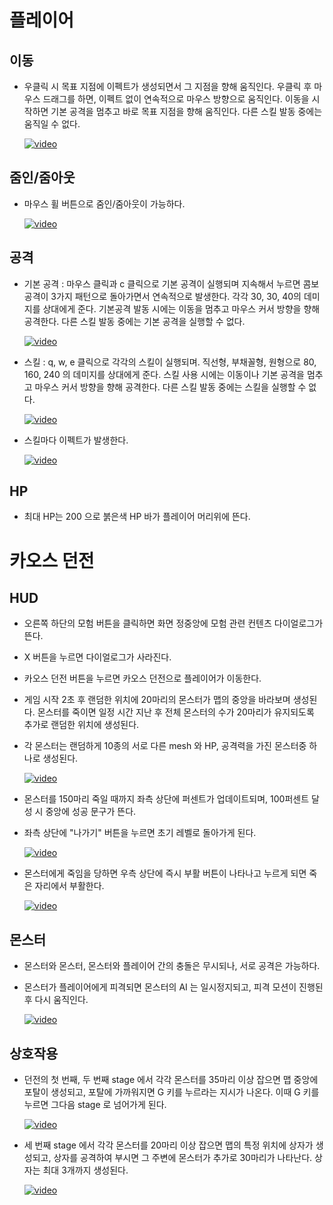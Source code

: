 # 플레이어
## 이동
* 우클릭 시 목표 지점에 이펙트가 생성되면서 그 지점을 향해 움직인다. 우클릭 후 마우스 드래그를 하면, 이펙트 없이 연속적으로 마우스 방향으로 움직인다. 이동을 시작하면 기본 공격을 멈추고 바로 목표 지점을 향해 움직인다. 다른 스킬 발동 중에는 움직일 수 없다.

    [![video](https://img.youtube.com/vi/4I_nUskw9II/0.jpg)](https://www.youtube.com/watch?v=4I_nUskw9II)

## 줌인/줌아웃
* 마우스 휠 버튼으로 줌인/줌아웃이 가능하다.

    [![video](https://img.youtube.com/vi/gaI8mvaKyQ0/0.jpg)](https://www.youtube.com/watch?v=gaI8mvaKyQ0)

## 공격
* 기본 공격 : 마우스 클릭과 c 클릭으로 기본 공격이 실행되며 지속해서 누르면 콤보 공격이 3가지 패턴으로 돌아가면서 연속적으로 발생한다. 각각 30, 30, 40의 데미지를 상대에게 준다. 기본공격 발동 시에는 이동을 멈추고 마우스 커서 방향을 향해 공격한다. 다른 스킬 발동 중에는 기본 공격을 실행할 수 없다.
    
    [![video](https://img.youtube.com/vi/uIgEoBMkAaE/0.jpg)](https://www.youtube.com/watch?v=uIgEoBMkAaE)

* 스킬 : q, w, e 클릭으로 각각의 스킬이 실행되며. 직선형, 부채꼴형, 원형으로 80, 160, 240 의 데미지를 상대에게 준다. 스킬 사용 시에는 이동이나 기본 공격을 멈추고 마우스 커서 방향을 향해 공격한다. 다른 스킬 발동 중에는 스킬을 실행할 수 없다. 

    [![video](https://img.youtube.com/vi/cJDxkUufG_Y/0.jpg)](https://www.youtube.com/watch?v=cJDxkUufG_Y)
    
* 스킬마다 이펙트가 발생한다.
    
    [![video](https://img.youtube.com/vi/dADQVRcIz5s/0.jpg)](https://www.youtube.com/watch?v=dADQVRcIz5s)
    
## HP
* 최대 HP는 200 으로 붉은색 HP 바가 플레이어 머리위에 뜬다. 

# 카오스 던전
## HUD
* 오른쪽 하단의 모험 버튼을 클릭하면 화면 정중앙에 모험 관련 컨텐츠 다이얼로그가 뜬다.
* X 버튼을 누르면 다이얼로그가 사라진다.
* 카오스 던전 버튼을 누르면 카오스 던전으로 플레이어가 이동한다.
* 게임 시작 2초 후 랜덤한 위치에 20마리의 몬스터가 맵의 중앙을 바라보며 생성된다. 몬스터를 죽이면 일정 시간 지난 후 전체 몬스터의 수가 20마리가 유지되도록 추가로 랜덤한 위치에 생성된다.
* 각 몬스터는 랜덤하게 10종의 서로 다른 mesh 와 HP, 공격력을 가진 몬스터중 하나로 생성된다.

    [![video](https://img.youtube.com/vi/a5wxToobeAw/0.jpg)](https://www.youtube.com/watch?v=a5wxToobeAw)

* 몬스터를 150마리 죽일 때까지 좌측 상단에 퍼센트가 업데이트되며, 100퍼센트 달성 시 중앙에 성공 문구가 뜬다.
* 좌측 상단에 "나가기" 버튼을 누르면 초기 레벨로 돌아가게 된다.

    [![video](https://img.youtube.com/vi/k9qFeridOag/0.jpg)](https://www.youtube.com/watch?v=k9qFeridOag)

* 몬스터에게 죽임을 당하면 우측 상단에 즉시 부활 버튼이 나타나고 누르게 되면 죽은 자리에서 부활한다.

    [![video](https://img.youtube.com/vi/HSrrezgxXWs/0.jpg)](https://www.youtube.com/watch?v=HSrrezgxXWs)

## 몬스터
* 몬스터와 몬스터, 몬스터와 플레이어 간의 충돌은 무시되나, 서로 공격은 가능하다.
* 몬스터가 플레이어에게 피격되면 몬스터의 AI 는 일시정지되고, 피격 모션이 진행된 후 다시 움직인다.

    [![video](https://img.youtube.com/vi/nqZ8dZbYFFs/0.jpg)](https://www.youtube.com/watch?v=nqZ8dZbYFFs)

## 상호작용
* 던전의 첫 번째, 두 번째 stage 에서 각각 몬스터를 35마리 이상 잡으면 맵 중앙에 포탈이 생성되고, 포탈에 가까워지면 G 키를 누르라는 지시가 나온다. 이때 G 키를 누르면 그다음 stage 로 넘어가게 된다.    

    [![video](https://img.youtube.com/vi/5LQDUkkm6E4/0.jpg)](https://www.youtube.com/watch?v=5LQDUkkm6E4)

* 세 번째 stage 에서 각각 몬스터를 20마리 이상 잡으면 맵의 특정 위치에 상자가 생성되고, 상자를 공격하여 부시면 그 주변에 몬스터가 추가로 30마리가 나타난다. 상자는 최대 3개까지 생성된다.

    [![video](https://img.youtube.com/vi/2xaxJhUG66w/0.jpg)](https://www.youtube.com/watch?v=2xaxJhUG66w)
